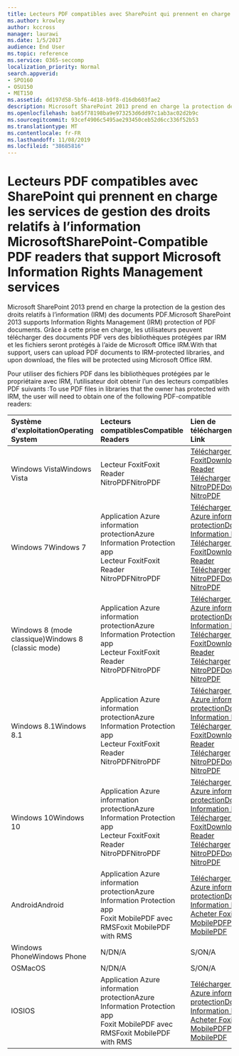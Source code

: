 ```yaml
---
title: Lecteurs PDF compatibles avec SharePoint qui prennent en charge les services de gestion des droits relatifs à l’information Microsoft
ms.author: krowley
author: kccross
manager: laurawi
ms.date: 1/5/2017
audience: End User
ms.topic: reference
ms.service: O365-seccomp
localization_priority: Normal
search.appverid:
- SPO160
- OSU150
- MET150
ms.assetid: dd197d58-5bf6-4d18-b9f8-d16db603fae2
description: Microsoft SharePoint 2013 prend en charge la protection de la gestion des droits relatifs à l’information (IRM) des documents PDF. Grâce à cette prise en charge, les utilisateurs peuvent télécharger des documents PDF vers des bibliothèques protégées par IRM et les fichiers seront protégés à l’aide de Microsoft Office IRM.
ms.openlocfilehash: ba65f78198ba9e973253d6dd97c1ab3ac02d2b9c
ms.sourcegitcommit: 93cef4906c5495ae293450ceb52d6cc336f52b53
ms.translationtype: MT
ms.contentlocale: fr-FR
ms.lasthandoff: 11/08/2019
ms.locfileid: "38685816"
---
```

# <a name="sharepoint-compatible-pdf-readers-that-support-microsoft-information-rights-management-services"></a><span data-ttu-id="c2462-104">Lecteurs PDF compatibles avec SharePoint qui prennent en charge les services de gestion des droits relatifs à l’information Microsoft</span><span class="sxs-lookup"><span data-stu-id="c2462-104">SharePoint-Compatible PDF readers that support Microsoft Information Rights Management services</span></span>

<span data-ttu-id="c2462-105">Microsoft SharePoint 2013 prend en charge la protection de la gestion des droits relatifs à l’information (IRM) des documents PDF.</span><span class="sxs-lookup"><span data-stu-id="c2462-105">Microsoft SharePoint 2013 supports Information Rights Management (IRM) protection of PDF documents.</span></span> <span data-ttu-id="c2462-106">Grâce à cette prise en charge, les utilisateurs peuvent télécharger des documents PDF vers des bibliothèques protégées par IRM et les fichiers seront protégés à l’aide de Microsoft Office IRM.</span><span class="sxs-lookup"><span data-stu-id="c2462-106">With that support, users can upload PDF documents to IRM-protected libraries, and upon download, the files will be protected using Microsoft Office IRM.</span></span>
  
<span data-ttu-id="c2462-107">Pour utiliser des fichiers PDF dans les bibliothèques protégées par le propriétaire avec IRM, l’utilisateur doit obtenir l’un des lecteurs compatibles PDF suivants :</span><span class="sxs-lookup"><span data-stu-id="c2462-107">To use PDF files in libraries that the owner has protected with IRM, the user will need to obtain one of the following PDF-compatible readers:</span></span>
  
|<span data-ttu-id="c2462-108">**Système d'exploitation**</span><span class="sxs-lookup"><span data-stu-id="c2462-108">**Operating System**</span></span>|<span data-ttu-id="c2462-109">**Lecteurs compatibles**</span><span class="sxs-lookup"><span data-stu-id="c2462-109">**Compatible Readers**</span></span>|<span data-ttu-id="c2462-110">**Lien de téléchargement**</span><span class="sxs-lookup"><span data-stu-id="c2462-110">**Download Link**</span></span>|
|:-----|:-----|:-----|
|<span data-ttu-id="c2462-111">Windows Vista</span><span class="sxs-lookup"><span data-stu-id="c2462-111">Windows Vista</span></span>  <br/> |<span data-ttu-id="c2462-112">Lecteur Foxit</span><span class="sxs-lookup"><span data-stu-id="c2462-112">Foxit Reader</span></span>  <br/> <span data-ttu-id="c2462-113">NitroPDF</span><span class="sxs-lookup"><span data-stu-id="c2462-113">NitroPDF</span></span>  <br/> |[<span data-ttu-id="c2462-114">Télécharger le lecteur Foxit</span><span class="sxs-lookup"><span data-stu-id="c2462-114">Download Foxit Reader</span></span>](https://go.microsoft.com/fwlink/?linkid=253210) <br/> [<span data-ttu-id="c2462-115">Télécharger NitroPDF</span><span class="sxs-lookup"><span data-stu-id="c2462-115">Download NitroPDF</span></span>](https://www.gonitro.com/pdf-reader) <br/> |
|<span data-ttu-id="c2462-116">Windows 7</span><span class="sxs-lookup"><span data-stu-id="c2462-116">Windows 7</span></span>  <br/> |<span data-ttu-id="c2462-117">Application Azure information protection</span><span class="sxs-lookup"><span data-stu-id="c2462-117">Azure Information Protection app</span></span>  <br/> <span data-ttu-id="c2462-118">Lecteur Foxit</span><span class="sxs-lookup"><span data-stu-id="c2462-118">Foxit Reader</span></span>  <br/> <span data-ttu-id="c2462-119">NitroPDF</span><span class="sxs-lookup"><span data-stu-id="c2462-119">NitroPDF</span></span>  <br/> |[<span data-ttu-id="c2462-120">Télécharger l’application Azure information protection</span><span class="sxs-lookup"><span data-stu-id="c2462-120">Download Azure Information Protection app</span></span>](https://go.microsoft.com/fwlink/?linkid=837797) <br/> [<span data-ttu-id="c2462-121">Télécharger le lecteur Foxit</span><span class="sxs-lookup"><span data-stu-id="c2462-121">Download Foxit Reader</span></span>](https://go.microsoft.com/fwlink/?linkid=253210) <br/> [<span data-ttu-id="c2462-122">Télécharger NitroPDF</span><span class="sxs-lookup"><span data-stu-id="c2462-122">Download NitroPDF</span></span>](https://www.gonitro.com/pdf-reader) <br/> |
|<span data-ttu-id="c2462-123">Windows 8 (mode classique)</span><span class="sxs-lookup"><span data-stu-id="c2462-123">Windows 8 (classic mode)</span></span>  <br/> |<span data-ttu-id="c2462-124">Application Azure information protection</span><span class="sxs-lookup"><span data-stu-id="c2462-124">Azure Information Protection app</span></span>  <br/> <span data-ttu-id="c2462-125">Lecteur Foxit</span><span class="sxs-lookup"><span data-stu-id="c2462-125">Foxit Reader</span></span>  <br/> <span data-ttu-id="c2462-126">NitroPDF</span><span class="sxs-lookup"><span data-stu-id="c2462-126">NitroPDF</span></span>  <br/> |[<span data-ttu-id="c2462-127">Télécharger l’application Azure information protection</span><span class="sxs-lookup"><span data-stu-id="c2462-127">Download Azure Information Protection app</span></span>](https://go.microsoft.com/fwlink/?linkid=837797) <br/> [<span data-ttu-id="c2462-128">Télécharger le lecteur Foxit</span><span class="sxs-lookup"><span data-stu-id="c2462-128">Download Foxit Reader</span></span>](https://go.microsoft.com/fwlink/?linkid=253210) <br/> [<span data-ttu-id="c2462-129">Télécharger NitroPDF</span><span class="sxs-lookup"><span data-stu-id="c2462-129">Download NitroPDF</span></span>](https://www.gonitro.com/pdf-reader) <br/> |
|<span data-ttu-id="c2462-130">Windows 8.1</span><span class="sxs-lookup"><span data-stu-id="c2462-130">Windows 8.1</span></span>  <br/> |<span data-ttu-id="c2462-131">Application Azure information protection</span><span class="sxs-lookup"><span data-stu-id="c2462-131">Azure Information Protection app</span></span>  <br/> <span data-ttu-id="c2462-132">Lecteur Foxit</span><span class="sxs-lookup"><span data-stu-id="c2462-132">Foxit Reader</span></span>  <br/> <span data-ttu-id="c2462-133">NitroPDF</span><span class="sxs-lookup"><span data-stu-id="c2462-133">NitroPDF</span></span>  <br/> |[<span data-ttu-id="c2462-134">Télécharger l’application Azure information protection</span><span class="sxs-lookup"><span data-stu-id="c2462-134">Download Azure Information Protection app</span></span>](https://go.microsoft.com/fwlink/?linkid=837797) <br/> [<span data-ttu-id="c2462-135">Télécharger le lecteur Foxit</span><span class="sxs-lookup"><span data-stu-id="c2462-135">Download Foxit Reader</span></span>](https://go.microsoft.com/fwlink/?linkid=253210) <br/> [<span data-ttu-id="c2462-136">Télécharger NitroPDF</span><span class="sxs-lookup"><span data-stu-id="c2462-136">Download NitroPDF</span></span>](https://www.gonitro.com/pdf-reader) <br/> |
|<span data-ttu-id="c2462-137">Windows 10</span><span class="sxs-lookup"><span data-stu-id="c2462-137">Windows 10</span></span>  <br/> |<span data-ttu-id="c2462-138">Application Azure information protection</span><span class="sxs-lookup"><span data-stu-id="c2462-138">Azure Information Protection app</span></span>  <br/> <span data-ttu-id="c2462-139">Lecteur Foxit</span><span class="sxs-lookup"><span data-stu-id="c2462-139">Foxit Reader</span></span>  <br/> <span data-ttu-id="c2462-140">NitroPDF</span><span class="sxs-lookup"><span data-stu-id="c2462-140">NitroPDF</span></span>  <br/> |[<span data-ttu-id="c2462-141">Télécharger l’application Azure information protection</span><span class="sxs-lookup"><span data-stu-id="c2462-141">Download Azure Information Protection app</span></span>](https://go.microsoft.com/fwlink/?linkid=837797) <br/> [<span data-ttu-id="c2462-142">Télécharger le lecteur Foxit</span><span class="sxs-lookup"><span data-stu-id="c2462-142">Download Foxit Reader</span></span>](https://go.microsoft.com/fwlink/?linkid=253210) <br/> [<span data-ttu-id="c2462-143">Télécharger NitroPDF</span><span class="sxs-lookup"><span data-stu-id="c2462-143">Download NitroPDF</span></span>](https://www.gonitro.com/pdf-reader) <br/> |
|<span data-ttu-id="c2462-144">Android</span><span class="sxs-lookup"><span data-stu-id="c2462-144">Android</span></span>  <br/> |<span data-ttu-id="c2462-145">Application Azure information protection</span><span class="sxs-lookup"><span data-stu-id="c2462-145">Azure Information Protection app</span></span>  <br/> <span data-ttu-id="c2462-146">Foxit MobilePDF avec RMS</span><span class="sxs-lookup"><span data-stu-id="c2462-146">Foxit MobilePDF with RMS</span></span>  <br/> |[<span data-ttu-id="c2462-147">Télécharger l’application Azure information protection</span><span class="sxs-lookup"><span data-stu-id="c2462-147">Download Azure Information Protection app</span></span>](https://go.microsoft.com/fwlink/?linkid=836827) <br/> [<span data-ttu-id="c2462-148">Acheter Foxit MobilePDF</span><span class="sxs-lookup"><span data-stu-id="c2462-148">Purchase Foxit MobilePDF</span></span>](https://play.google.com/store/apps/details?id=com.foxit.mobile.pdf.lite) <br/> |
|<span data-ttu-id="c2462-149">Windows Phone</span><span class="sxs-lookup"><span data-stu-id="c2462-149">Windows Phone</span></span>  <br/> |<span data-ttu-id="c2462-150">N/D</span><span class="sxs-lookup"><span data-stu-id="c2462-150">N/A</span></span>  <br/> |<span data-ttu-id="c2462-151">S/O</span><span class="sxs-lookup"><span data-stu-id="c2462-151">N/A</span></span>  <br/> |
|<span data-ttu-id="c2462-152">OS</span><span class="sxs-lookup"><span data-stu-id="c2462-152">MacOS</span></span>  <br/> |<span data-ttu-id="c2462-153">N/D</span><span class="sxs-lookup"><span data-stu-id="c2462-153">N/A</span></span>  <br/> |<span data-ttu-id="c2462-154">S/O</span><span class="sxs-lookup"><span data-stu-id="c2462-154">N/A</span></span>  <br/> |
|<span data-ttu-id="c2462-155">IOS</span><span class="sxs-lookup"><span data-stu-id="c2462-155">IOS</span></span>  <br/> |<span data-ttu-id="c2462-156">Application Azure information protection</span><span class="sxs-lookup"><span data-stu-id="c2462-156">Azure Information Protection app</span></span>  <br/> <span data-ttu-id="c2462-157">Foxit MobilePDF avec RMS</span><span class="sxs-lookup"><span data-stu-id="c2462-157">Foxit MobilePDF with RMS</span></span>  <br/> |[<span data-ttu-id="c2462-158">Télécharger l’application Azure information protection</span><span class="sxs-lookup"><span data-stu-id="c2462-158">Download Azure Information Protection app</span></span>](https://go.microsoft.com/fwlink/?linkid=836828) <br/> [<span data-ttu-id="c2462-159">Acheter Foxit MobilePDF</span><span class="sxs-lookup"><span data-stu-id="c2462-159">Purchase Foxit MobilePDF</span></span>](https://play.google.com/store/apps/details?id=com.foxit.mobile.pdf.lite) <br/> |
   

